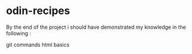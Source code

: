 # odin-recipes
By the end of the project i should have demonstrated my knowledge in the following :

git commands
html basics

